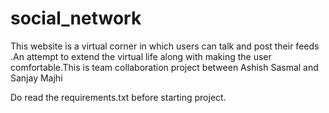 # social_network
This website is a virtual corner in which users can talk and post their feeds .An attempt to extend the virtual life along with making the user comfortable.This is team collaboration project between Ashish Sasmal and Sanjay Majhi

Do read the requirements.txt before starting project.
